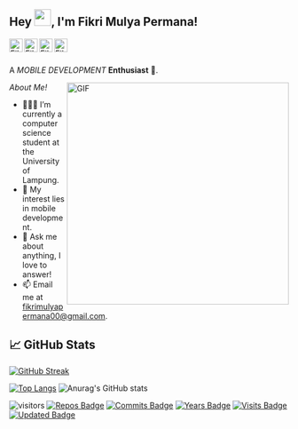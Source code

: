 <h2 title="hehehe"> Hey <img src="https://raw.githubusercontent.com/MartinHeinz/MartinHeinz/master/wave.gif" width="30px">,
 I'm Fikri Mulya Permana!</h2>

<a href="https://www.linkedin.com/in/fikri-mulya-permana-375419174/">
  <img align="left" alt="Fikri's LinkedIn" width="24px" src="https://cdn.jsdelivr.net/npm/simple-icons@v3/icons/linkedin.svg" />
</a>
<a href="https://www.instagram.com/fikrimulyap23/">
  <img align="left" alt="Fikri's Instagram" width="24px" src="https://cdn.jsdelivr.net/npm/simple-icons@v3/icons/instagram.svg" />
</a>
<a href="https://www.facebook.com/fikrimulyapermana">
  <img align="left" alt="Fikri's Facebook" width="24px" src="https://cdn.jsdelivr.net/npm/simple-icons@v3/icons/facebook.svg" />
</a>
<a href="https://twitter.com/">
  <img align="left" alt="Fikri's Twitter" width="24px" src="https://cdn.jsdelivr.net/npm/simple-icons@3.13.0/icons/twitter.svg" />
</a>

<br />
<br />

A *MOBILE DEVELOPMENT* **Enthusiast** 🚀.
 

  <img align="right" alt="GIF" src="https://media0.giphy.com/media/aNqEFrYVnsS52/giphy.gif?cid=790b7611b99dd0a049f5bd3eac026b6c064f29e11c22ff66&rid=giphy.gif&ct=gf" width='400px'/>

*About Me!*

- 👨🏽‍💻 I’m currently a computer science student at the University of Lampung.
- 🌱 My interest lies in mobile development.
- 💬 Ask me about anything, I love to answer!
- 📫 Email me at [fikrimulyapermana00@gmail.com](mailto:fikrimulyapermana00@gmail.com).

## &#x1f4c8; GitHub Stats
[![GitHub Streak](http://github-readme-streak-stats.herokuapp.com?user=fikrimulya23&theme=black-ice&hide_border=true&date_format=j%20M%5B%20Y%5D&background=FFFFFF&sideNums=000000&currStreakNum=000000&sideLabels=00000054)](https://git.io/streak-stats)

[![Top Langs](https://github-readme-stats.vercel.app/api/top-langs/?username=fikrimulya23&langs_count=3)](https://github.com/anuraghazra/github-readme-stats)
![Anurag's GitHub stats](https://github-readme-stats.vercel.app/api?username=fikrimulya23&count_private=true)

![visitors](https://visitor-badge.glitch.me/badge?page_id=fikrimulya23&left_color=grey&right_color=purple)
[![Repos Badge](https://badges.pufler.dev/repos/fikrimulya23)](https://badges.pufler.dev)
[![Commits Badge](https://badges.pufler.dev/commits/monthly/fikrimulya23)](https://badges.pufler.dev)
[![Years Badge](https://badges.pufler.dev/years/fikrimulya23)](https://badges.pufler.dev)
[![Visits Badge](https://badges.pufler.dev/visits/fikrimulya23/fikrimulya23)](https://badges.pufler.dev)
[![Updated Badge](https://badges.pufler.dev/updated/fikrimulya23/fikrimulya23)](https://badges.pufler.dev)

<!-- 
# Hello! <img src="https://raw.githubusercontent.com/MartinHeinz/MartinHeinz/master/wave.gif" width="30px">

My name is Martin Heinz and I'm a software developer/DevOps engineer. I'm from Slovakia, living in Bratislava and currently working at IBM. You can find me on [![Twitter][1.2]][1],  or on [![LinkedIn][3.2]][3].

## &#x270d; Blog & Writing

Apart from coding, I also maintain a blog - you can find my articles on my website at [martinheinz.dev](https://martinheinz.dev/) as well as on [Medium](https://medium.com/@martin.heinz) and [DEV.to](https://dev.to/martinheinz).

## 🔧 Technologies & Tools
![](https://img.shields.io/badge/OS-Linux-informational?style=flat&logo=linux&logoColor=white&color=2bbc8a)
![](https://img.shields.io/badge/Editor-IntelliJ_IDEA-informational?style=flat&logo=intellij-idea&logoColor=white&color=2bbc8a)
![](https://img.shields.io/badge/Code-Python-informational?style=flat&logo=python&logoColor=white&color=2bbc8a)
![](https://img.shields.io/badge/Code-JavaScript-informational?style=flat&logo=javascript&logoColor=white&color=2bbc8a)
![](https://img.shields.io/badge/Code-Golang-informational?style=flat&logo=go&logoColor=white&color=2bbc8a)
![](https://img.shields.io/badge/Code-Make-informational?style=flat&logo=cmake&logoColor=white&color=2bbc8a)
![](https://img.shields.io/badge/Code-Vue-informational?style=flat&logo=vue.js&logoColor=white&color=2bbc8a)
![](https://img.shields.io/badge/Shell-Bash-informational?style=flat&logo=gnu-bash&logoColor=white&color=2bbc8a)
![](https://img.shields.io/badge/Tools-PostgreSQL-informational?style=flat&logo=postgresql&logoColor=white&color=2bbc8a)
![](https://img.shields.io/badge/Tools-Docker-informational?style=flat&logo=docker&logoColor=white&color=2bbc8a)
![](https://img.shields.io/badge/Tools-Kubernetes-informational?style=flat&logo=kubernetes&logoColor=white&color=2bbc8a)
![](https://img.shields.io/badge/Tools-Red_Hat_OpenShift-informational?style=flat&logo=red-hat-open-shift&logoColor=white&color=2bbc8a)
![](https://img.shields.io/badge/Cloud-Digital_Ocean-informational?style=flat&logo=digitalocean&logoColor=white&color=2bbc8a) -->

